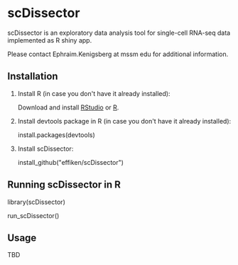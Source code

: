 # scDissector
scDissector is an exploratory data analysis tool for single-cell RNA-seq data implemented as R shiny app.

Please contact Ephraim.Kenigsberg at mssm edu for additional information.

## Installation

1.  Install R (in case you don't have it already installed):

    Download and install [RStudio](https://www.rstudio.com/) or [R](https://cran.r-project.org/).
    
2.  Install devtools package in R (in case you don't have it already installed):

    install.packages(devtools)
    
3.  Install scDissector:

    install_github("effiken/scDissector")



## Running scDissector in R

library(scDissector)

run_scDissector()

## Usage

TBD
